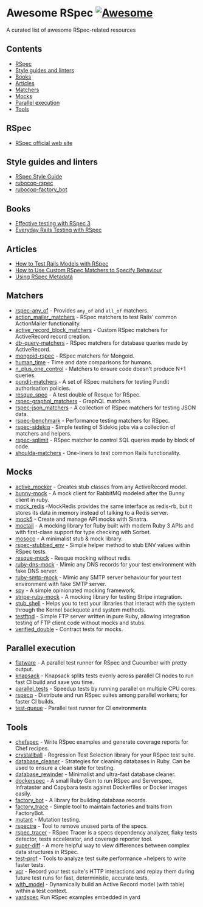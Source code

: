 # Awesome RSpec [![Awesome](https://awesome.re/badge.svg)](https://awesome.re)

A curated list of awesome RSpec-related resources

## Contents
- [RSpec](#rspec)
- [Style guides and linters](#style-guides-and-linters)
- [Books](#books)
- [Articles](#articles)
- [Matchers](#matchers)
- [Mocks](#mocks)
- [Parallel execution](#parallel-execution)
- [Tools](#tools)

## RSpec
- [RSpec official web site](https://rspec.info)

## Style guides and linters
- [RSpec Style Guide](https://rspec.rubystyle.guide)
- [rubocop-rspec](https://github.com/rubocop/rubocop-rspec)
- [rubocop-factory_bot](https://github.com/rubocop/rubocop-factory_bot)

## Books
- [Effective testing with RSpec 3](https://pragprog.com/titles/rspec3/effective-testing-with-rspec-3/)
- [Everyday Rails Testing with RSpec](https://leanpub.com/everydayrailsrspec)

## Articles
- [How to Test Rails Models with RSpec](https://semaphoreci.com/community/tutorials/how-to-test-rails-models-with-rspec)
- [How to Use Custom RSpec Matchers to Specify Behaviour](https://semaphoreci.com/community/tutorials/how-to-use-custom-rspec-matchers-to-specify-behaviour)
- [Using RSpec Metadata](https://semaphoreci.com/community/tutorials/using-rspec-metadata)

## Matchers
- [rspec-any_of](https://github.com/toptal/rspec-any_of) - Provides `any_of` and `all_of` matchers.
- [action_mailer_matchers](https://github.com/contently/action_mailer_matchers) - RSpec matchers to test Rails' common ActionMailer functionality.
- [active_record_block_matchers](https://github.com/nwallace/active_record_block_matchers) - Custom RSpec matchers for ActiveRecord record creation.
- [db-query-matchers](https://github.com/sds/db-query-matchers) - RSpec matchers for database queries made by ActiveRecord.
- [mongoid-rspec](https://github.com/mongoid/mongoid-rspec) - RSpec matchers for Mongoid.
- [human_time](https://github.com/allenan/human_time) - Time and date comparisons for humans.
- [n_plus_one_control](https://github.com/palkan/n_plus_one_control) - Matchers to ensure code doesn't produce N+1 queries.
- [pundit-matchers](https://github.com/pundit-community/pundit-matchers) - A set of RSpec matchers for testing Pundit authorisation policies.
- [resque_spec](https://github.com/leshill/resque_spec) - A test double of Resque for RSpec.
- [rspec-graphql_matchers](https://github.com/khamusa/rspec-graphql_matchers) - GraphQL matchers.
- [rspec-json_matchers](https://github.com/PikachuEXE/rspec-json_matchers) - A collection of RSpec matchers for testing JSON data.
- [rspec-benchmark](https://github.com/piotrmurach/rspec-benchmark) - Performance testing matchers for RSpec.
- [rspec-sidekiq](https://github.com/wspurgin/rspec-sidekiq) - Simple testing of Sidekiq jobs via a collection of matchers and helpers.
- [rspec-sqlimit](https://github.com/nepalez/rspec-sqlimit) - RSpec matcher to control SQL queries made by block of code.
- [shoulda-matchers](https://github.com/thoughtbot/shoulda-matchers) - One-liners to test common Rails functionality.

## Mocks
- [active_mocker](https://github.com/zeisler/active_mocker) - Creates stub classes from any ActiveRecord model.
- [bunny-mock](https://github.com/arempe93/bunny-mock) - A mock client for RabbitMQ modeled after the Bunny client in ruby.
- [mock_redis](https://github.com/sds/mock_redis) -MockRedis provides the same interface as redis-rb, but it stores its data in memory instead of talking to a Redis server.
- [mock5](https://github.com/rwz/mock5) - Create and manage API mocks with Sinatra.
- [moctail](https://github.com/testdouble/mocktail) - A mocking library for Ruby built with modern Ruby 3 APIs and with first-class support for type checking with Sorbet.
- [mosoco](https://github.com/frodsan/mocoso) - A minimalist stub & mock library.
- [rspec-stubbed_env](https://github.com/pboling/rspec-stubbed_env/) - Simple helper method to stub ENV values within RSpec tests.
- [resque-mock](https://github.com/danp/resque-mock) - Resque mocking without redis.
- [ruby-dns-mock](https://github.com/mocktools/ruby-dns-mock) - Mimic any DNS records for your test environment with fake DNS server.
- [ruby-smtp-mock](https://github.com/mocktools/ruby-smtp-mock) - Mimic any SMTP server behaviour for your test environment with fake SMTP server.
- [spy](https://github.com/ryanong/spy) - A simple opinionated mocking framework.
- [stripe-ruby-mock](https://github.com/stripe-ruby-mock/stripe-ruby-mock) - A mocking library for testing Stripe integration.
- [stub_shell](https://github.com/stackbuilders/stub_shell/) - Helps you to test your libraries that interact with the system through the Kernel backquote and system methods.
- [testftpd](https://github.com/christian-schulze/testftpd) - Simple FTP server written in pure Ruby, allowing integration testing of FTP client code without mocks and stubs.
- [verified_double](https://github.com/gsmendoza/verified_double) - Contract tests for mocks.

## Parallel execution
- [flatware](https://github.com/briandunn/flatware) - A parallel test runner for RSpec and Cucumber with pretty output.
- [knapsack](https://github.com/KnapsackPro/knapsack) - Knapsack splits tests evenly across parallel CI nodes to run fast CI build and save you time.
- [parallel_tests](https://github.com/grosser/parallel_tests) - Speedup tests by running parallel on multiple CPU cores.
- [rspecq](https://github.com/skroutz/rspecq) - Distribute and run RSpec suites among parallel workers; for faster CI builds.
- [test-queue](https://github.com/tmm1/test-queue) - Parallel test runner for CI environments

## Tools
- [chefspec](https://github.com/chefspec/chefspec) - Write RSpec examples and generate coverage reports for Chef recipes.
- [crystallball](https://github.com/toptal/crystalball) - Regression Test Selection library for your RSpec test suite.
- [database_cleaner](https://github.com/DatabaseCleaner/database_cleaner) - Strategies for cleaning databases in Ruby. Can be used to ensure a clean state for testing.
- [database_rewinder](https://github.com/amatsuda/database_rewinder) - Minimalist and ultra-fast database cleaner.
- [dockerspec](https://github.com/zuazo/dockerspec) - A small Ruby Gem to run RSpec and Serverspec, Infrataster and Capybara tests against Dockerfiles or Docker images easily.
- [factory_bot](https://github.com/thoughtbot/factory_bot) - A library for building database records.
- [factory_trace](https://github.com/djezzzl/factory_trace) - Simple tool to maintain factories and traits from FactoryBot.
- [mutant](https://github.com/mbj/mutant) - Mutation testing.
- [rspectre](https://github.com/dgollahon/rspectre) - Tool to remove unused parts of the specs.
- [rspec_tracer](https://github.com/avmnu-sng/rspec-tracer) - RSpec Tracer is a specs dependency analyzer, flaky tests detector, tests accelerator, and coverage reporter tool.
- [super-diff](https://github.com/mcmire/super_diff) - A more helpful way to view differences between complex data structures in RSpec.
- [test-prof](https://github.com/test-prof/test-prof) - Tools to analyze test suite performance +helpers to write faster tests.
- [vcr](https://github.com/vcr/vcr) - Record your test suite's HTTP interactions and replay them during future test runs for fast, deterministic, accurate tests.
- [with_model](https://github.com/Casecommons/with_model) - Dynamically build an Active Record model (with table) within a test context.
- [yardspec](https://github.com/r7kamura/yardspec) Run RSpec examples embedded in yard
